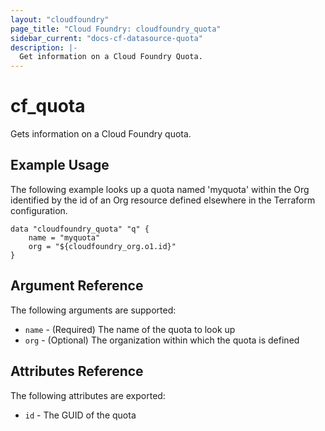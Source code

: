```yaml
---
layout: "cloudfoundry"
page_title: "Cloud Foundry: cloudfoundry_quota"
sidebar_current: "docs-cf-datasource-quota"
description: |-
  Get information on a Cloud Foundry Quota.
---
```


# cf\_quota

Gets information on a Cloud Foundry quota.

## Example Usage

The following example looks up a quota named 'myquota' within the Org identified by the id of an Org resource defined elsewhere in the Terraform configuration. 

```
data "cloudfoundry_quota" "q" {
    name = "myquota"
    org = "${cloudfoundry_org.o1.id}"
}
```

## Argument Reference

The following arguments are supported:

* `name` - (Required) The name of the quota to look up
* `org` - (Optional) The organization within which the quota is defined

## Attributes Reference

The following attributes are exported:

* `id` - The GUID of the quota

